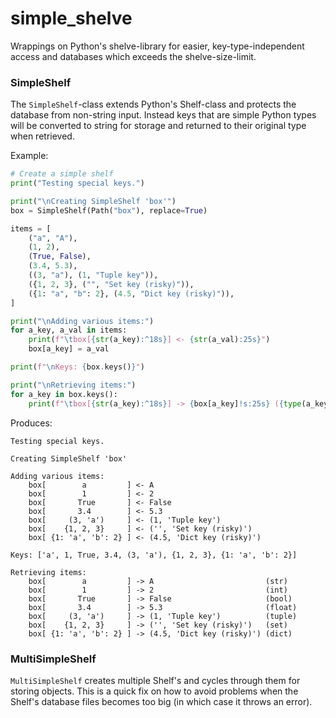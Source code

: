 # simple_shelve
Wrappings on Python's shelve-library for easier, key-type-independent access and databases which 
exceeds the shelve-size-limit.

### SimpleShelf

The `SimpleShelf`-class extends Python's Shelf-class and protects the database from non-string
input. Instead keys that are simple Python types will be converted to string for storage and 
returned to their original type when retrieved. 

Example:
```Python
# Create a simple shelf
print("Testing special keys.")

print("\nCreating SimpleShelf 'box'")
box = SimpleShelf(Path("box"), replace=True)

items = [
    ("a", "A"),
    (1, 2),
    (True, False),
    (3.4, 5.3),
    ((3, "a"), (1, "Tuple key")),
    ({1, 2, 3}, ("", "Set key (risky)")),
    ({1: "a", "b": 2}, (4.5, "Dict key (risky)")),
]

print("\nAdding various items:")
for a_key, a_val in items:
    print(f"\tbox[{str(a_key):^18s}] <- {str(a_val):25s}")
    box[a_key] = a_val

print(f"\nKeys: {box.keys()}")

print("\nRetrieving items:")
for a_key in box.keys():
    print(f"\tbox[{str(a_key):^18s}] -> {box[a_key]!s:25s} ({type(a_key).__name__})")
```

Produces:
```
Testing special keys.

Creating SimpleShelf 'box'

Adding various items:
	box[        a         ] <- A                        
	box[        1         ] <- 2                        
	box[       True       ] <- False                    
	box[       3.4        ] <- 5.3                      
	box[     (3, 'a')     ] <- (1, 'Tuple key')         
	box[    {1, 2, 3}     ] <- ('', 'Set key (risky)')  
	box[ {1: 'a', 'b': 2} ] <- (4.5, 'Dict key (risky)')
	
Keys: ['a', 1, True, 3.4, (3, 'a'), {1, 2, 3}, {1: 'a', 'b': 2}]

Retrieving items:
	box[        a         ] -> A                         (str)
	box[        1         ] -> 2                         (int)
	box[       True       ] -> False                     (bool)
	box[       3.4        ] -> 5.3                       (float)
	box[     (3, 'a')     ] -> (1, 'Tuple key')          (tuple)
	box[    {1, 2, 3}     ] -> ('', 'Set key (risky)')   (set)
	box[ {1: 'a', 'b': 2} ] -> (4.5, 'Dict key (risky)') (dict)
```

### MultiSimpleShelf

`MultiSimpleShelf` creates multiple Shelf's and cycles through them for storing objects.
This is a quick fix on how to avoid problems when the Shelf's database files becomes too big 
(in which case it throws an error).
